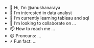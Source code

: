 - 👋 Hi, I’m @anushanaraya
- 👀 I’m interested in data analyst
- 🌱 I’m currently learning tableau and sql
- 💞️ I’m looking to collaborate on ...
- 📫 How to reach me ...
- 😄 Pronouns: ...
- ⚡ Fun fact: ...

<!---
anushanaraya/anushanaraya is a ✨ special ✨ repository because its `README.md` (this file) appears on your GitHub profile.
You can click the Preview link to take a look at your changes.
--->
